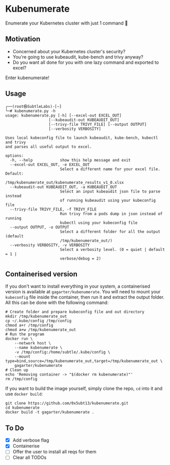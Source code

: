# Kubenumerate

Enumerate your Kubernetes cluster with just 1 command :eyes:

## Motivation

- Concerned about your Kubernetes cluster's security?  
- You're going to use kubeaudit, kube-bench and trivy anyway?
- Do you want all done for you with one lazy command and exported to excel?

Enter kubenumerate!

## Usage

    ┌──(root㉿SubtleLabs)-[~]
    └─# kubenumerate.py -h
    usage: kubenumerate.py [-h] [--excel-out EXCEL_OUT]
                       [--kubeaudit-out KUBEAUDIT_OUT]
                       [--trivy-file TRIVY_FILE] [--output OUTPUT]
                       [--verbosity VERBOSITY]

    Uses local kubeconfig file to launch kubeaudit, kube-bench, kubectl and trivy
    and parses all useful output to excel.

    options:
      -h, --help            show this help message and exit
      --excel-out EXCEL_OUT, -e EXCEL_OUT
                            Select a different name for your excel file. Default:
                            /tmp/kubenumerate_out/kubenumerate_results_v1_0.xlsx
      --kubeaudit-out KUBEAUDIT_OUT, -a KUBEAUDIT_OUT
                            Select an input kubeaudit json file to parse instead
                            of running kubeaudit using your kubeconfig file
      --trivy-file TRIVY_FILE, -f TRIVY_FILE
                            Run trivy from a pods dump in json instead of running
                            kubectl using your kubeconfig file
      --output OUTPUT, -o OUTPUT
                            Select a different folder for all the output (default
                            /tmp/kubenumerate_out/)
      --verbosity VERBOSITY, -v VERBOSITY
                            Select a verbosity level. (0 = quiet | default = 1 |
                            verbose/debug = 2)

## Containerised version

If you don't want to install everything in your system, a containerised version is available at `gagarter/kubenumerate`.
You will need to mount your `kubeconfig` file inside the container, then run it and extract the output folder. All this can be done with the following command:

    # Create folder and prepare kubeconfig file and out directory
    mkdir /tmp/kubenumerate_out
    cp ~/.kube/config /tmp/config
    chmod a+r /tmp/config
    chmod a+w /tmp/kubenumerate_out
    # Run the program
    docker run \
        --network host \
        --name kubenumerate \
        -v /tmp/config:/home/subtle/.kube/config \
        --mount type=bind,source=/tmp/kubenumerate_out,target=/tmp/kubenumerate_out \
        gagarter/kubenumerate
    # Clean up
    echo 'Removing container -> "$(docker rm kubenumerate)"'
    rm /tmp/config

If you want to build the image yourself, simply clone the repo, `cd` into it and use `docker build`:

    git clone https://github.com/0x5ubt13/kubenumerate.git
    cd kubenumerate
    docker build -t gagarter/kubenumerate .

## To Do

- [x] Add verbose flag
- [x] Containerise
- [ ] Offer the user to install all reqs for them
- [ ] Clear all TODOs
